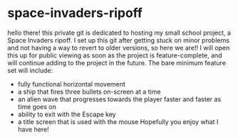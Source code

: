 # space-invaders-ripoff
hello there! this private git is dedicated to hosting my small school project, a Space Invaders ripoff. I set up this git after getting stuck on minor problems and not having a way to revert to older versions, so here we are!!
I will open this up for public viewing as soon as the project is feature-complete, and will continue adding to the project in the future.
The bare minimum feature set will include:
- fully functional horizontal movement
- a ship that fires three bullets on-screen at a time
- an alien wave that progresses towards the player faster and faster as time goes on
- ability to exit with the Escape key
- a title screen that is used with the mouse
Hopefully you enjoy what I have here!
